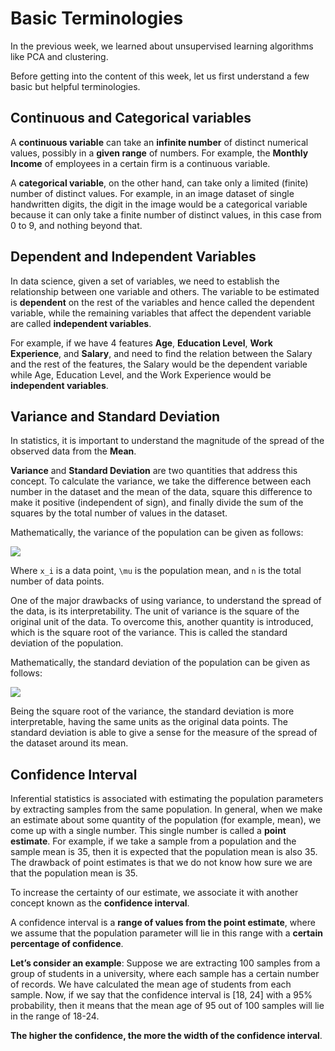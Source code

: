 # Basic Terminologies

In the previous week, we learned about unsupervised learning algorithms like PCA and clustering.

Before getting into the content of this week, let us first understand a few basic but helpful terminologies.

## Continuous and Categorical variables

A **continuous variable** can take an **infinite number** of distinct numerical values, possibly in a **given range** of numbers. For example, the **Monthly Income** of employees in a certain firm is a continuous variable.

A **categorical variable**, on the other hand, can take only a limited (finite) number of distinct values. For example, in an image dataset of single handwritten digits, the digit in the image would be a categorical variable because it can only take a finite number of distinct values, in this case from 0 to 9, and nothing beyond that.

## Dependent and Independent Variables

In data science, given a set of variables, we need to establish the relationship between one variable and others. The variable to be estimated is **dependent** on the rest of the variables and hence called the dependent variable, while the remaining variables that affect the dependent variable are called **independent variables**.

For example, if we have 4 features **Age**, **Education Level**, **Work Experience**, and **Salary**, and need to find the relation between the Salary and the rest of the features, the Salary would be the dependent variable while Age, Education Level, and the Work Experience would be **independent variables**.

## Variance and Standard Deviation

In statistics, it is important to understand the magnitude of the spread of the observed data from the __Mean__.

__Variance__ and __Standard Deviation__ are two quantities that address this concept. To calculate the variance, we take the difference between each number in the dataset and the mean of the data, square this difference to make it positive (independent of sign), and finally divide the sum of the squares by the total number of values in the dataset.

Mathematically, the variance of the population can be given as follows:

![](https://olympus.mygreatlearning.com/equation_images/Var%255C%253A%253D%255C%253A%255Cfrac%257B1%257D%257Bn%257D%255Csum%255En_%257Bi%253D1%257D%255Cleft%2528x_i-%255Cmu%255Cright%2529%255E2)

Where `x_i` is a data point, `\mu` is the population mean, and `n` is the total number of data points.

One of the major drawbacks of using variance, to understand the spread of the data, is its interpretability. The unit of variance is the square of the original unit of the data. To overcome this, another quantity is introduced, which is the square root of the variance. This is called the standard deviation of the population.

Mathematically, the standard deviation of the population can be given as follows:

![](https://olympus.mygreatlearning.com/equation_images/Sd%255C%253A%253D%255C%253A%255Csqrt%257B%255Cfrac%257B1%257D%257Bn%257D%255Csum_%257Bi%253D1%257D%255En%255Cleft%2528x_i-%255Cmu%255Cright%2529%255E2%257D)

Being the square root of the variance, the standard deviation is more interpretable, having the same units as the original data points. The standard deviation is able to give a sense for the measure of the spread of the dataset around its mean.

## Confidence Interval

Inferential statistics is associated with estimating the population parameters by extracting samples from the same population. In general, when we make an estimate about some quantity of the population (for example, mean), we come up with a single number. This single number is called a **point estimate**. For example, if we take a sample from a population and the sample mean is 35, then it is expected that the population mean is also 35. The drawback of point estimates is that we do not know how sure we are that the population mean is 35.

To increase the certainty of our estimate, we associate it with another concept known as the **confidence interval**.

A confidence interval is a **range of values from the point estimate**, where we assume that the population parameter will lie in this range with a **certain percentage of confidence**.

**Let’s consider an example**: Suppose we are extracting 100 samples from a group of students in a university, where each sample has a certain number of records. We have calculated the mean age of students from each sample. Now, if we say that the confidence interval is [18, 24] with a 95% probability, then it means that the mean age of 95 out of 100 samples will lie in the range of 18-24.

**The higher the confidence, the more the width of the confidence interval**.
